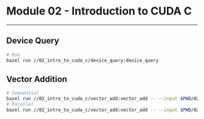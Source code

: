 # Module 02 - Introduction to CUDA C

---

## Device Query

```bash
# Run
bazel run //02_intro_to_cuda_c/device_query:device_query
```

## Vector Addition

```bash
# Sequential
bazel run //02_intro_to_cuda_c/vector_add:vector_add -- --input $PWD/02_intro_to_cuda_c/vector_add/data/input.json --output $PWD/02_intro_to_cuda_c/vector_add/data/output-sequential.json --sequential
# Parallel
bazel run //02_intro_to_cuda_c/vector_add:vector_add -- --input $PWD/02_intro_to_cuda_c/vector_add/data/input.json --output $PWD/02_intro_to_cuda_c/vector_add/data/output-parallel.json --parallel
```